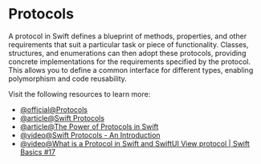# Protocols

A protocol in Swift defines a blueprint of methods, properties, and other requirements that suit a particular task or piece of functionality. Classes, structures, and enumerations can then adopt these protocols, providing concrete implementations for the requirements specified by the protocol. This allows you to define a common interface for different types, enabling polymorphism and code reusability.

Visit the following resources to learn more:

- [@official@Protocols](https://docs.swift.org/swift-book/documentation/the-swift-programming-language/protocols/)
- [@article@Swift Protocols](https://www.programiz.com/swift-programming/protocols)
- [@article@The Power of Protocols in Swift](https://medium.com/@mumensh/the-power-of-protocols-in-swift-4cffcfa62ab1)
- [@video@Swift Protocols - An Introduction](https://www.youtube.com/watch?v=vmQnTMWaDiY)
- [@video@What is a Protocol in Swift and SwiftUI View protocol | Swift Basics #17](https://www.youtube.com/watch?v=nJmrkRlRu88)